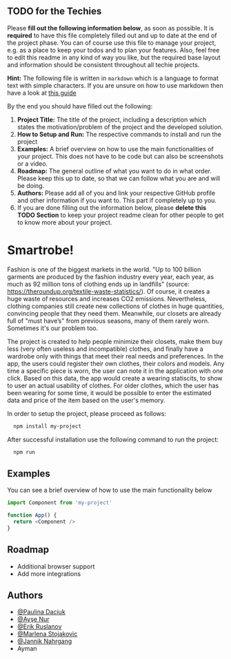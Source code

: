 ## TODO for the Techies
Please **fill out the following information below**, as soon as possible. It is **required** to have this file completely filled out and up to date at the end of the project phase.
You can of course use this file to manage your project, e.g. as a place to keep your todos and to plan your features. Also, feel free to edit this readme in any kind of way you like, but the required base layout and information should be consistent throughout all techie projects.

**Hint:** The following file is written in `markdown` which is a language to format text with simple characters. If you are unsure on how to use markdown then have a look at [this guide](https://www.markdownguide.org/basic-syntax/)

By the end you should have filled out the following:
1. **Project Title:** The title of the project, including a description which states the motivation/problem of the project and the developed solution.
2. **How to Setup and Run:** The respective commands to install and run the project
3. **Examples:** A brief overview on how to use the main functionalities of your project. This does not have to be code but can also be screenshots or a video.
4. **Roadmap:** The general outline of what you want to do in what order. Please keep this up to date, so that we can follow what you are and will be doing.
5. **Authors:** Please add all of you and link your respective GitHub profile and other information if you want to. This part if completely up to you.
6. If you are done filling out the information below, please **delete this TODO Section** to keep your project readme clean for other people to get to know more about your project.

# Smartrobe!

Fashion is one of the biggest markets in the world. "Up to 100 billion garments are produced by the fashion industry every year, each year, as much as 92 million tons of clothing ends up in landfills" (source: https://theroundup.org/textile-waste-statistics/). Of course, it creates a huge waste of resources and increases CO2 emissions. Nevertheless, clothing companies still create new collections of clothes in huge quantities, convincing people that they need them. Meanwhile, our closets are already full of "must have’s" from previous seasons, many of them rarely worn. Sometimes it's our problem too.

The project is created to help people minimize their closets, make them buy less (very often useless and incompatible) clothes, and finally have
a wardrobe only with things that meet their real needs and preferences. In the app, the users could register their own clothes, their colors and models. Any time a specific piece is worn, the user can note it in the application with one click. Based on this data, the app would create a wearing statiscits, to show to user an actual usability of clothes. 
For older clothes, which the user has been wearing for some time, it would be possible to enter the estimated data and price of the item based on the user's
memory.

In order to setup the project, please proceed as follows:

```bash
  npm install my-project
```

After successful installation use the following command to run the project:

```bash
  npm run
```
## Examples

You can see a brief overview of how to use the main functionality below

```javascript
import Component from 'my-project'

function App() {
  return <Component />
}
```

  
## Roadmap

- Additional browser support
- Add more integrations

  
## Authors

- [@Paulina Daciuk](https://github.com/daciukpaulina)
- [@Ayşe Nur](https://github.com/aysiscim)
- [@Erik Ruslanov](https://github.com/0kcalf)
- [@Marlena Stojakovic](https://github.com/Stojakovic1)
- [@Jannik Nahrgang](https://github.com/thejaniak)
- Ayman
